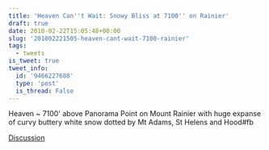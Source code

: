```yaml
---
title: 'Heaven Can''t Wait: Snowy Bliss at 7100'' on Rainier'
draft: true
date: 2010-02-22T15:05:48+00:00
slug: '201002221505-heaven-cant-wait-7100-rainier'
tags:
  - tweets
is_tweet: true
tweet_info:
  id: '9466227688'
  type: 'post'
  is_thread: False
---
```




Heaven ~ 7100' above Panorama Point on Mount Rainier with huge expanse of curvy buttery white snow dotted by Mt Adams, St Helens and Hood#fb

[Discussion](https://x.com/sytelus/status/9466227688)
